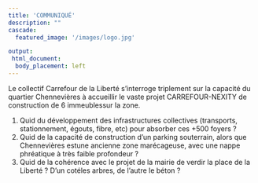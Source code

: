 ```yaml
---
title: 'COMMUNIQUÉ'
description: ""
cascade:
  featured_image: '/images/logo.jpg'

output:
 html_document:
  body_placement: left
---
```

Le collectif Carrefour de la Liberté s’interroge triplement sur la capacité du quartier Chennevières à accueillir le vaste projet CARREFOUR-NEXITY de construction de 6 immeublessur la zone.
1. Quid du développement des infrastructures collectives (transports, stationnement,
égouts, fibre, etc) pour absorber ces +500 foyers ?
2. Quid de la capacité de construction d’un parking souterrain, alors que Chennevières estune ancienne zone marécageuse, avec une nappe phréatique à très faible profondeur ?
3. Quid de la cohérence avec le projet de la mairie de verdir la place de la Liberté ? D’un cotéles arbres, de l’autre le béton ?
